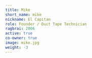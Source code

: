 ```yaml
---
title: Mike
short_name: mike
nickname: El Capitan
role: Founder / Duct Tape Technician
ragbrai: 2006
active: true
co-owner: true
image: mike.jpg
weight: -3
---
```

